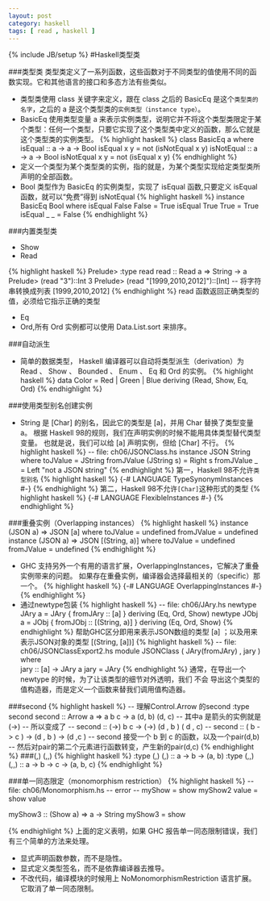 ```yaml
---
layout: post 
category: haskell
tags: [ read , haskell ]
---
```

{% include JB/setup %}
#Haskell类型类

###类型类
	类型类定义了一系列函数，这些函数对于不同类型的值使用不同的函数实现。它和其他语言的接口和多态方法有些类似。	
	
* 类型类使用 class 关键字来定义，跟在 class 之后的 BasicEq 是这个`类型类的名字`，之后的 a 是这个类型类的`实例类型（instance type）`。
* BasicEq 使用类型变量 a 来表示实例类型，说明它并不将这个类型类限定于某个类型：任何一个类型，只要它实现了这个类型类中定义的函数，那么它就是这个类型类的实例类型。
{% highlight haskell %}
class BasicEq a where
    isEqual :: a -> a -> Bool
    isEqual x y = not (isNotEqual x y)
    isNotEqual :: a -> a -> Bool
    isNotEqual x y = not (isEqual x y)
{% endhighlight %}
* 定义一个类型为某个类型类的实例，指的就是，为某个类型实现给定类型类所声明的全部函数。
* Bool 类型作为 BasicEq 的实例类型，实现了 isEqual 函数,只要定义 isEqual 函数，就可以“免费”得到 isNotEqual
{% highlight haskell %}
instance BasicEq Bool where
    isEqual False False = True
    isEqual True  True  = True
    isEqual _     _     = False
{% endhighlight %}

###内置类型类
* Show
* Read

{% highlight haskell %}
Prelude> :type read
read :: Read a => String -> a
Prelude> (read "3")::Int
3
Prelude> (read "[1999,2010,2012]")::[Int]    -- 将字符串转换成列表
[1999,2010,2012]
{% endhighlight %}
 read 函数返回正确类型的值，必须给它指示正确的类型
 
* Eq
* Ord,所有 Ord 实例都可以使用 Data.List.sort 来排序。

###自动派生
* 简单的数据类型， Haskell 编译器可以自动将类型派生（derivation）为 Read 、 Show 、 Bounded 、 Enum 、 Eq 和 Ord 的实例。
{% highlight haskell %}
data Color = Red | Green | Blue
    deriving (Read, Show, Eq, Ord)
{% endhighlight %}

###使用类型别名创建实例
* String 是 [Char] 的别名，因此它的类型是 [a]，并用 Char 替换了类型变量 a。 根据 Haskell 98的规则，我们在声明实例的时候不能用具体类型替代类型变量。 也就是说，我们可以给 [a] 声明实例，但给 [Char] 不行。
{% highlight haskell %}
-- file: ch06/JSONClass.hs
instance JSON String where
    toJValue               = JString
    fromJValue (JString s) = Right s
    fromJValue _           = Left "not a JSON string"
{% endhighlight %}
第一，Haskell 98不允许`类型别名`
{% highlight haskell %}
{-# LANGUAGE TypeSynonymInstances #-}
{% endhighlight %}
第二，Haskell 98不允许`[Char]`这种形式的类型
{% highlight haskell %}
{-# LANGUAGE FlexibleInstances #-}
{% endhighlight %}

###重叠实例（Overlapping instances）
{% highlight haskell %}
instance (JSON a) => JSON [a] where
    toJValue = undefined
    fromJValue = undefined
instance (JSON a) => JSON [(String, a)] where
    toJValue = undefined
    fromJValue = undefined
{% endhighlight %}
* GHC 支持另外一个有用的语言扩展，OverlappingInstances，它解决了重叠实例带来的问题。 如果存在重叠实例，编译器会选择最相关的（specific）那一个。
{% highlight haskell %}
{-# LANGUAGE  OverlappingInstances #-}
{% endhighlight %}
* 通过newtype包装
{% highlight haskell %}
-- file: ch06/JAry.hs
newtype JAry a = JAry {
      fromJAry :: [a]
    } deriving (Eq, Ord, Show)
newtype JObj a = JObj {
      fromJObj :: [(String, a)]
    } deriving (Eq, Ord, Show)
{% endhighlight %}
帮助GHC区分即用来表示JSON数组的类型 [a] ；以及用来表示JSON对象的类型 [(String, [a])]
{% highlight haskell %}
-- file: ch06/JSONClassExport2.hs
module JSONClass
    (
      JAry(fromJAry)
    , jary
    ) where  
jary :: [a] -> JAry a
jary = JAry
{% endhighlight %}
通常，在导出一个 newtype 的时候，为了让该类型的细节对外透明，我们 不会 导出这个类型的值构造器，而是定义一个函数来替我们调用值构造器。

###second
{% highlight haskell %}
-- 理解Control.Arrow 的second
:type second
second :: Arrow a => a b c -> a (d, b) (d, c)
-- 其中a 是箭头的实例就是(->)
-- 所以变成了
-- second :: (->) b c -> (->) (d , b ) ( d , c)
-- second :: ( b -> c ) -> (d , b ) -> (d ,c )
-- second 接受一个 b 到 c 的函数，以及一个pair(d,b)
-- 然后对pair的第二个元素进行函数转变，产生新的pair(d,c)
{% endhighlight %}
###(,) (,,)
{% highlight haskell %}
:type (,)
(,) :: a -> b -> (a, b)
:type (,,)
(,,) :: a -> b -> c -> (a, b, c)
{% endhighlight %}

###单一同态限定（monomorphism restriction）
{% highlight haskell %}
-- file: ch06/Monomorphism.hs
-- error
-- myShow = show
myShow2 value = show value

myShow3 :: (Show a) => a -> String
myShow3 = show

{% endhighlight %}
上面的定义表明，如果 GHC 报告单一同态限制错误，我们有三个简单的方法来处理。

* 显式声明函数参数，而不是隐性。
* 显式定义类型签名，而不是依靠编译器去推导。
* 不改代码，编译模块的时候用上 NoMonomorphismRestriction 语言扩展。它取消了单一同态限制。
